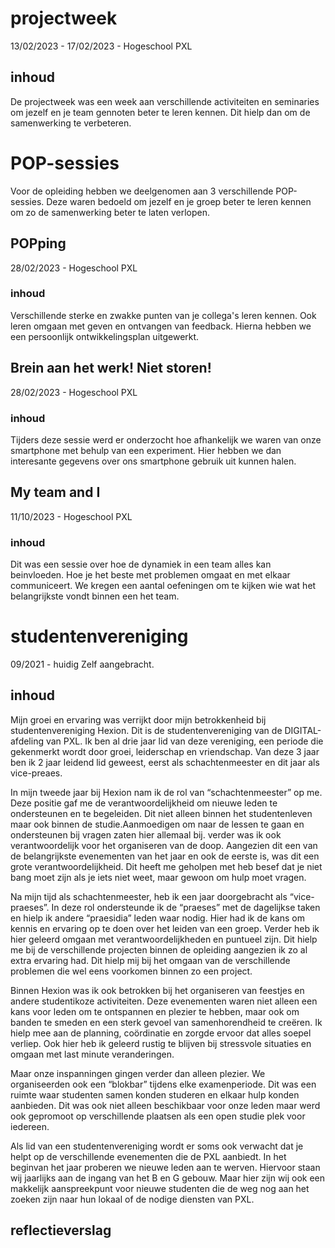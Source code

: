 # projectweek
13/02/2023 - 17/02/2023 - Hogeschool PXL

## inhoud
De projectweek was een week aan verschillende activiteiten en seminaries om jezelf en je team gennoten beter te leren kennen. Dit hielp dan om de samenwerking te verbeteren.

# POP-sessies
Voor de opleiding hebben we deelgenomen aan 3 verschillende POP-sessies. Deze waren bedoeld om jezelf en je groep beter te leren kennen om zo de samenwerking beter te laten verlopen.

## POPping
28/02/2023 - Hogeschool PXL

### inhoud
Verschillende sterke en zwakke punten van je collega's leren kennen. Ook leren omgaan met geven en ontvangen van feedback. Hierna hebben we een persoonlijk ontwikkelingsplan uitgewerkt.

## Brein aan het werk! Niet storen! 
28/02/2023 - Hogeschool PXL

### inhoud
Tijders deze sessie werd er onderzocht hoe afhankelijk we waren van onze smartphone met behulp van een experiment. Hier hebben we dan interesante gegevens over ons smartphone gebruik uit kunnen halen.

## My team and I
11/10/2023 - Hogeschool PXL

### inhoud
Dit was een sessie over hoe de dynamiek in een team alles kan beinvloeden. Hoe je het beste met problemen omgaat en met elkaar communiceert. We kregen een aantal oefeningen om te kijken wie wat het belangrijkste vondt binnen een het team.

# studentenvereniging
09/2021 - huidig
Zelf aangebracht.

## inhoud
Mijn groei en ervaring was verrijkt door mijn betrokkenheid bij studentenvereniging Hexion. Dit is de studentenvereniging van de DIGITAL-afdeling van PXL. Ik ben al drie jaar lid van deze vereniging, een periode die gekenmerkt wordt door groei, leiderschap en vriendschap. Van deze 3 jaar ben ik 2 jaar leidend lid geweest, eerst als schachtenmeester en dit jaar als vice-preaes.

In mijn tweede jaar bij Hexion nam ik de rol van “schachtenmeester” op me. Deze positie gaf me de verantwoordelijkheid om nieuwe leden te ondersteunen en te begeleiden. Dit niet alleen binnen het studentenleven maar ook binnen de studie.Aanmoedigen om naar de lessen te gaan en ondersteunen bij vragen zaten hier allemaal bij. verder was ik ook verantwoordelijk voor het organiseren van de doop. Aangezien dit een van de belangrijkste evenementen van het jaar en ook de eerste is, was dit een grote verantwoordelijkheid. Dit heeft me geholpen met heb besef dat je niet bang moet zijn als je iets niet weet, maar gewoon om hulp moet vragen.

Na mijn tijd als schachtenmeester, heb ik een jaar doorgebracht als “vice-praeses”. In deze rol ondersteunde ik de “praeses” met de dagelijkse taken en hielp ik andere “praesidia” leden waar nodig. Hier had ik de kans om kennis en ervaring op te doen over het leiden van een groep. Verder heb ik hier geleerd omgaan met verantwoordelijkheden en puntueel zijn. Dit hielp me bij de verschillende projecten binnen de opleiding aangezien ik zo al extra ervaring had. Dit hielp mij bij het omgaan van de verschillende problemen die wel eens voorkomen binnen zo een project. 

Binnen Hexion was ik ook betrokken bij het organiseren van feestjes en andere studentikoze activiteiten. Deze evenementen waren niet alleen een kans voor leden om te ontspannen en plezier te hebben, maar ook om banden te smeden en een sterk gevoel van samenhorendheid te creëren. Ik hielp mee aan de planning, coördinatie en zorgde ervoor dat alles soepel verliep. Ook hier heb ik geleerd rustig te blijven bij stressvole situaties en omgaan met last minute veranderingen.

Maar onze inspanningen gingen verder dan alleen plezier. We organiseerden ook een “blokbar” tijdens elke examenperiode. Dit was een ruimte waar studenten samen konden studeren en elkaar hulp konden aanbieden. Dit was ook niet alleen beschikbaar voor onze leden maar werd ook gepromoot op verschillende plaatsen als een open studie plek voor iedereen.

Als lid van een studentenvereniging wordt er soms ook verwacht dat je helpt op de verschillende evenementen die de PXL aanbiedt. In het beginvan het jaar proberen we nieuwe leden aan te werven. Hiervoor staan wij jaarlijks aan de ingang van het B en G gebouw. Maar hier zijn wij ook een makkelijk aanspreekpunt voor nieuwe studenten die de weg nog aan het zoeken zijn naar hun lokaal of de nodige diensten van PXL.  
## reflectieverslag
